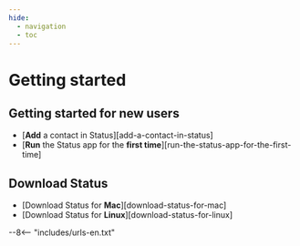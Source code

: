 ```yaml
---
hide:
  - navigation
  - toc
---
```


# Getting started

## Getting started for new users

- [**Add** a contact in Status][add-a-contact-in-status]
- [**Run** the Status app for the **first time**][run-the-status-app-for-the-first-time]

## Download Status

- [Download Status for **Mac**][download-status-for-mac]
- [Download Status for **Linux**][download-status-for-linux]

--8<-- "includes/urls-en.txt"
